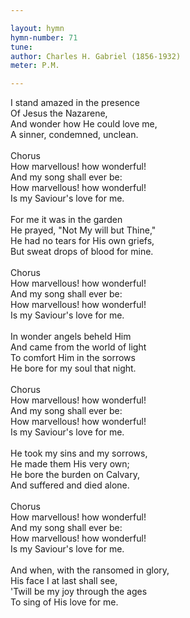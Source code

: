 ```yaml
---

layout: hymn
hymn-number: 71
tune: 
author: Charles H. Gabriel (1856-1932)
meter: P.M.

---
```

I stand amazed in the presence<br>Of Jesus the Nazarene,<br>And wonder how He could love me,<br>A sinner, condemned, unclean.<br><br>Chorus<br>How marvellous! how wonderful!<br>And my song shall ever be:<br>How marvellous! how wonderful!<br>Is my Saviour's love for me.<br><br>For me it was in the garden<br>He prayed, "Not My will but Thine,"<br>He had no tears for His own griefs,<br>But sweat drops of blood for mine.<br><br>Chorus<br>How marvellous! how wonderful!<br>And my song shall ever be:<br>How marvellous! how wonderful!<br>Is my Saviour's love for me.<br><br>In wonder angels beheld Him<br>And came from the world of light<br>To comfort Him in the sorrows<br>He bore for my soul that night.<br><br>Chorus<br>How marvellous! how wonderful!<br>And my song shall ever be:<br>How marvellous! how wonderful!<br>Is my Saviour's love for me.<br><br>He took my sins and my sorrows,<br>He made them His very own;<br>He bore the burden on Calvary,<br>And suffered and died alone.<br><br>Chorus<br>How marvellous! how wonderful!<br>And my song shall ever be:<br>How marvellous! how wonderful!<br>Is my Saviour's love for me.<br><br>And when, with the ransomed in glory,<br>His face I at last shall see,<br>'Twill be my joy through the ages<br>To sing of His love for me.<br><br><br>
